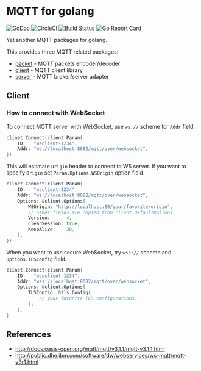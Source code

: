 # MQTT for golang

[![GoDoc](https://godoc.org/github.com/koron/go-mqtt?status.svg)](https://godoc.org/github.com/koron/go-mqtt)
[![CircleCI](https://img.shields.io/circleci/project/github/koron/go-mqtt/master.svg)](https://circleci.com/gh/koron/go-mqtt/tree/master)
[![Build Status](https://travis-ci.org/koron/go-mqtt.svg?branch=master)](https://travis-ci.org/koron/go-mqtt)
[![Go Report Card](https://goreportcard.com/badge/github.com/koron/go-mqtt)](https://goreportcard.com/report/github.com/koron/go-mqtt)

Yet another MQTT packages for golang.

This provides three MQTT related packages:

*   [packet](./packet) - MQTT packets encoder/decoder
*   [client](./client) - MQTT client library
*   [server](./server) - MQTT broker/server adapter

## Client

### How to connect with WebSocket

To connect MQTT server with WebSocket, use `ws://` scheme for `Addr`
field.

```go
clinet.Connect(client.Param{
    ID:   "wsclient-1234",
    Addr: "ws://localhost:8082/mqtt/over/websocket",
})
```

This will estimate `Origin` header to connect to WS server.
If you want to specify `Origin` set `Param.Options.WSOrigin` option field.

```go
clinet.Connect(client.Param{
    ID:   "wsclient-1234",
    Addr: "ws://localhost:8082/mqtt/over/websocket",
    Options: &client.Options{
        WSOrigin: "http://localhost:80/your/favorite/origin",
        // other fields are copied from client.DefaultOptions
        Version:      4,
        CleanSession: true,
        KeepAlive:    30,
    },
})
```

When you want to use secure WebSocket, try `wss://` scheme and
`Options.TLSConfig` field.

```go
clinet.Connect(client.Param{
    ID:   "wssclient-1234",
    Addr: "wss://localhost:8082/mqtt/over/websocket",
    Options: &client.Options{
        TLSConfig: &tls.Config{
            // your favorite TLS configurations.
        },
    },
}
```

## References

*   http://docs.oasis-open.org/mqtt/mqtt/v3.1.1/mqtt-v3.1.1.html
*   http://public.dhe.ibm.com/software/dw/webservices/ws-mqtt/mqtt-v3r1.html
